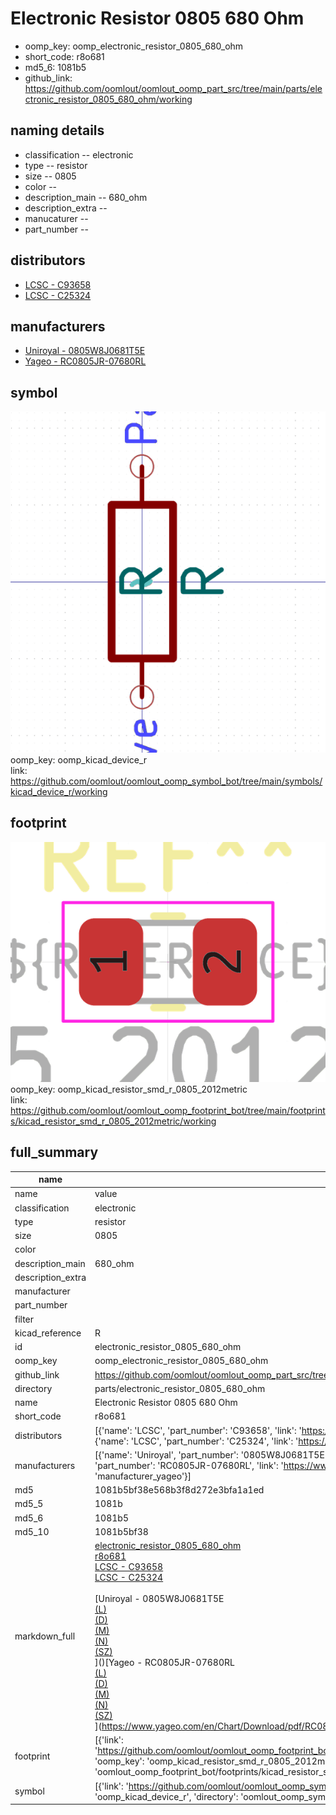 # Electronic Resistor 0805 680 Ohm

  
* oomp_key: oomp_electronic_resistor_0805_680_ohm 
* short_code: r8o681
* md5_6: 1081b5  
* github_link: https://github.com/oomlout/oomlout_oomp_part_src/tree/main/parts/electronic_resistor_0805_680_ohm/working  
## naming details
* classification -- electronic
* type -- resistor
* size -- 0805
* color -- 
* description_main -- 680_ohm
* description_extra -- 
* manucaturer -- 
* part_number -- 

## distributors
* [LCSC - C93658](https://lcsc.com/product-detail/C93658.html)  
* [LCSC - C25324](https://lcsc.com/product-detail/C25324.html)  

## manufacturers
* [Uniroyal - 0805W8J0681T5E]()  
* [Yageo - RC0805JR-07680RL](https://www.yageo.com/en/Chart/Download/pdf/RC0805JR-07680RL)  

## symbol

![](symbol/0/working/working_600.png)  
oomp_key: oomp_kicad_device_r  
link: https://github.com/oomlout/oomlout_oomp_symbol_bot/tree/main/symbols/kicad_device_r/working  

## footprint

![](footprint/0/working/working_600.png)  
oomp_key: oomp_kicad_resistor_smd_r_0805_2012metric  
link: https://github.com/oomlout/oomlout_oomp_footprint_bot/tree/main/footprints/kicad_resistor_smd_r_0805_2012metric/working  

## full_summary
| name | value | 
| --- | --- | 
| name | value | 
| classification | electronic | 
| type | resistor | 
| size | 0805 | 
| color |  | 
| description_main | 680_ohm | 
| description_extra |  | 
| manufacturer |  | 
| part_number |  | 
| filter |  | 
| kicad_reference | R | 
| id | electronic_resistor_0805_680_ohm | 
| oomp_key | oomp_electronic_resistor_0805_680_ohm | 
| github_link | https://github.com/oomlout/oomlout_oomp_part_src/tree/main/parts/electronic_resistor_0805_680_ohm/working | 
| directory | parts/electronic_resistor_0805_680_ohm | 
| name | Electronic Resistor 0805 680 Ohm | 
| short_code | r8o681 | 
| distributors | [{'name': 'LCSC', 'part_number': 'C93658', 'link': 'https://lcsc.com/product-detail/C93658.html', 'id': 'distributor_lcsc'}, {'name': 'LCSC', 'part_number': 'C25324', 'link': 'https://lcsc.com/product-detail/C25324.html', 'id': 'distributor_lcsc'}] | 
| manufacturers | [{'name': 'Uniroyal', 'part_number': '0805W8J0681T5E', 'link': '', 'id': 'manufacturer_uniroyal'}, {'name': 'Yageo', 'part_number': 'RC0805JR-07680RL', 'link': 'https://www.yageo.com/en/Chart/Download/pdf/RC0805JR-07680RL', 'id': 'manufacturer_yageo'}] | 
| md5 | 1081b5bf38e568b3f8d272e3bfa1a1ed | 
| md5_5 | 1081b | 
| md5_6 | 1081b5 | 
| md5_10 | 1081b5bf38 | 
| markdown_full | [electronic_resistor_0805_680_ohm](https://github.com/oomlout/oomlout_oomp_part_src/tree/main/parts/electronic_resistor_0805_680_ohm/working)<br>[r8o681](https://github.com/oomlout/oomlout_oomp_part_src/tree/main/parts/electronic_resistor_0805_680_ohm/working)<br>[LCSC - C93658<br>](https://lcsc.com/product-detail/C93658.html)[LCSC - C25324<br>](https://lcsc.com/product-detail/C25324.html)<br>[Uniroyal - 0805W8J0681T5E<br>[(L)<br>](https://www.lcsc.com/search?q=0805W8J0681T5E)[(D)<br>](https://www.digikey.com/en/products?,keywords=0805W8J0681T5E)[(M)<br>](https://www.mouser.com/Search/Refine?Keyword=0805W8J0681T5E)[(N)<br>](https://www.newark.com/search?st=0805W8J0681T5E)[(SZ)<br>](https://so.szlcsc.com/global.html?k=0805W8J0681T5E)]()[Yageo - RC0805JR-07680RL<br>[(L)<br>](https://www.lcsc.com/search?q=RC0805JR-07680RL)[(D)<br>](https://www.digikey.com/en/products?,keywords=RC0805JR-07680RL)[(M)<br>](https://www.mouser.com/Search/Refine?Keyword=RC0805JR-07680RL)[(N)<br>](https://www.newark.com/search?st=RC0805JR-07680RL)[(SZ)<br>](https://so.szlcsc.com/global.html?k=RC0805JR-07680RL)](https://www.yageo.com/en/Chart/Download/pdf/RC0805JR-07680RL) | 
| footprint | [{'link': 'https://github.com/oomlout/oomlout_oomp_footprint_bot/tree/main/foootprntss/kicad_resistor_smd_r_0805_2012metric', 'oomp_key': 'oomp_kicad_resistor_smd_r_0805_2012metric', 'directory': 'oomlout_oomp_footprint_bot/footprints/kicad_resistor_smd_r_0805_2012metric//working/working.kicad_mod'}] | 
| symbol | [{'link': 'https://github.com/oomlout/oomlout_oomp_symbol_bot/tree/main/symbols/kicad_device_r', 'oomp_key': 'oomp_kicad_device_r', 'directory': 'oomlout_oomp_symbol_bot/symbols/kicad_device_r//working/working.kicad_sym'}] | 
